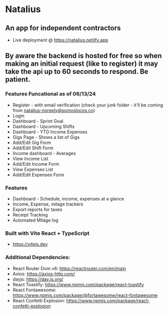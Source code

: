 # Natalius
## An app for independent contractors
* Live deployment @ https://natalius.netlify.app

## By aware the backend is hosted for free so when making an initial request (like to register) it may take the api up to 60 seconds to respond.  Be patient.

### Features Funcational as of 06/13/24
* Register - with email verification (check your junk folder - it'll be coming from natalius-noreply@somoslocos.co)
* Login
* Dashboard - Sprint Goal
* Dashboard - Upcoming Shifts
* Dashboard - YTD Income Expenses
* Gigs Page - Shows a list of Gigs
* Add/Edit Gig Form
* Add/Edit Shift Form
* Income dashboard - Averages
* View Income List
* Add/Edit Income Form
* View Expenses List
* Add/Edit Expenses Form


### Features
* Dashboard - Schedule, income, expenses at a glance
* Income, Expense, milage trackers
* Export reports for taxes
* Receipt Tracking
* Automated Milage log

### Built with Vite React + TypeScript
* https://vitejs.dev

### Additional Dependencies:
* React Router Dom v6: https://reactrouter.com/en/main
* Axios: https://axios-http.com/
* dayjs: https://day.js.org/
* React Toastify: https://www.npmjs.com/package/react-toastify
* React Fontawesome: https://www.npmjs.com/package/@fortawesome/react-fontawesome
* React Confetti Explosion: https://www.npmjs.com/package/react-confetti-explosion


